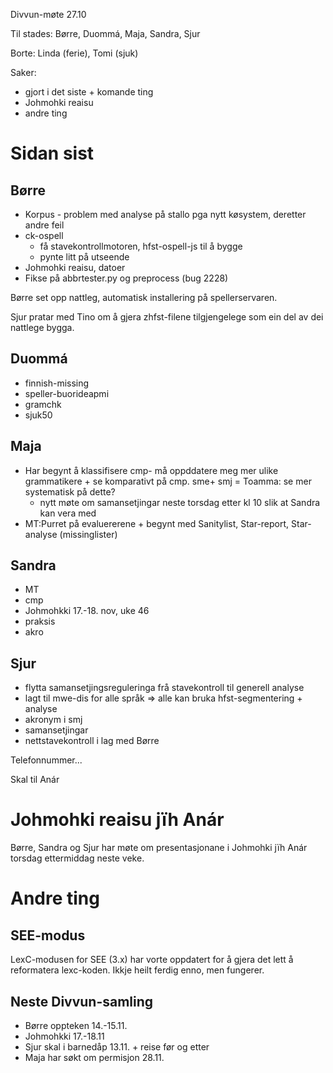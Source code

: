 Divvun-møte 27.10

Til stades: Børre, Duommá, Maja, Sandra, Sjur

Borte: Linda (ferie), Tomi (sjuk)

Saker:
* gjort i det siste + komande ting
* Johmohki reaisu
* andre ting

# Sidan sist
## Børre

* Korpus - problem med analyse på stallo pga nytt køsystem, deretter andre feil
* ck-ospell 
    - få stavekontrollmotoren, hfst-ospell-js til å bygge
    - pynte litt på utseende
* Johmohki reaisu, datoer
* Fikse på abbrtester.py og preprocess (bug 2228)

Børre set opp nattleg, automatisk installering på spellerservaren.

Sjur pratar med Tino om å gjera zhfst-filene tilgjengelege som ein del av
dei nattlege bygga.

## Duommá

* finnish-missing
* speller-buorideapmi
* gramchk
* sjuk50

## Maja

* Har begynt å klassifisere cmp- må oppddatere meg mer ulike grammatikere + se
  komparativt på cmp. sme+ smj = Toamma: se mer systematisk på dette?
    - nytt møte om samansetjingar neste torsdag etter kl 10 slik at Sandra kan
   vera med
* MT:Purret på evaluererene + begynt med Sanitylist, Star-report, Star-analyse
  (missinglister) 

## Sandra

* MT
* cmp
* Johmohkki 17.-18. nov, uke 46
* praksis
* akro

## Sjur

* flytta samansetjingsreguleringa frå stavekontroll til generell analyse
* lagt til mwe-dis for alle språk => alle kan bruka hfst-segmentering + analyse
* akronym i smj
* samansetjingar
* nettstavekontroll i lag med Børre

Telefonnummer...

Skal til Anár

# Johmohki reaisu jïh Anár

Børre, Sandra og Sjur har møte om presentasjonane i Johmohki jïh Anár torsdag
ettermiddag neste veke.

# Andre ting

## SEE-modus

LexC-modusen for SEE (3.x) har vorte oppdatert for å gjera det lett å
reformatera lexc-koden. Ikkje heilt ferdig enno, men fungerer.

## Neste Divvun-samling

* Børre oppteken 14.-15.11.
* Johmohkki 17.-18.11
* Sjur skal i barnedåp 13.11. + reise før og etter
* Maja har søkt om permisjon 28.11.
